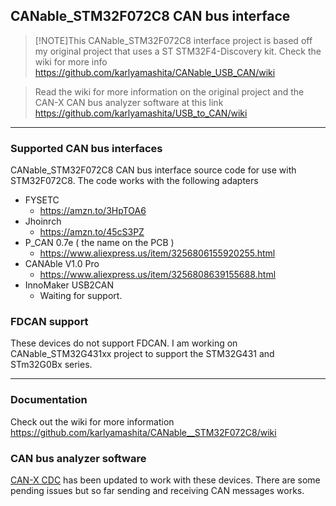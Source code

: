 ## CANable_STM32F072C8 CAN bus interface
> [!NOTE]This CANable_STM32F072C8 interface project is based off my original project that uses a ST STM32F4-Discovery kit. Check the wiki for more info https://github.com/karlyamashita/CANable_USB_CAN/wiki

> Read the wiki for more information on the original project and the CAN-X CAN bus analyzer software at this link https://github.com/karlyamashita/USB_to_CAN/wiki

---
### Supported CAN bus interfaces
CANable_STM32F072C8 CAN bus interface source code for use with STM32F072C8. The code works with the following adapters

* FYSETC
    * https://amzn.to/3HpTOA6
* Jhoinrch
    * https://amzn.to/45cS3PZ
* P_CAN 0.7e ( the name on the PCB )
    * https://www.aliexpress.us/item/3256806155920255.html 
* CANAble V1.0 Pro
    * https://www.aliexpress.us/item/3256808639155688.html
* InnoMaker USB2CAN
    * Waiting for support. 

### FDCAN support
These devices do not support FDCAN. I am working on CANable_STM32G431xx project to support the STM32G431 and STm32G0Bx series.

---
### Documentation
Check out the wiki for more information https://github.com/karlyamashita/CANable__STM32F072C8/wiki

### CAN bus analyzer software
[CAN-X CDC](https://github.com/karlyamashita/CAN-X) has been updated to work with these devices. There are some pending issues but so far sending and receiving CAN messages works.

